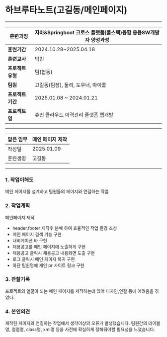 # 하브루타노트(고길동/메인페이지)

---

| **훈련과정** | 자바&Springboot 크로스 플랫폼(풀스택)융합 응용SW개발자 양성과정 |
| --- | --- |
| **훈련기간** | 2024.10.28~2025.04.18 |
| **훈련교사** | 박민 |
| **프로젝트 유형** | 팀(협동) |
| **팀원** | 고길동(팀장), 둘리, 도우너, 마이콜 |
| **프로젝트 기간** | 2025.01.08 ~ 2024.01.21 |
| **프로젝트명** | 휴먼 클라우드 이력관리 플랫폼 웹개발 |

---

| 맡은 임무 | 메인 페이지 제작 |
| --- | --- |
| 작성일 | 2025.01.09 |
| 훈련생명 | 고길동 |

---

### 1. 작업이해도

메인 페이지를 설계하고 팀원들의 페이지와 연결하는 작업

### 2. 작업계획

메인페이지 제작

- header,footer 제작후 분배 하여 효율적인 작업 환경 조성
- 메인 페이지 검색 기능 구현
- 내비게이션 바 구현
- 채용공고를 메인 페이지에 노출하게 구현
- 채용공고 클릭시 채용공고 내용화면 도출 구현
- 로그 클릭시 메인 페이지 복귀 구현
- 하단 팀원명에 개인 pr 사이트 링크 구현

### 3. 관찰기록

프로젝트의 얼굴이 되는 메인 페이지를 제작하는데 있어 디자인,연결 등에 어려움을 겪었다.

### 4. 본인의견

제작된 페이지와 연결하는 작업에서 생각이상의 오류가 발생했습니다.
팀원간의 테이블명, 컬렴명, class명, xml명 등을 사전에 확실하게 정해둬야할 필요성을 
느꼈습니다.
